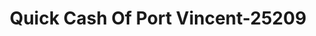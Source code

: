 ---
f_zip-code: 70754
f_state-code: LA
title: Quick Cash Of Port Vincent-25209
f_phone: 225-698-1234
f_city-only: Livingston
f_address: 18350 Highway 42 Livingston
f_location-unique-id: '25209'
slug: quick-cash-of-port-vincent-25209
updated-on: '2024-05-30T13:46:58.046Z'
created-on: '2024-05-30T13:36:59.803Z'
published-on: '2024-05-30T13:54:32.469Z'
f_city-state: cms/city/livingston-la.md
f_company: cms/company/quick-cash-of-port-vincent.md
f_state: cms/state/louisiana.md
layout: '[payday-loan].html'
tags: payday-loan
---